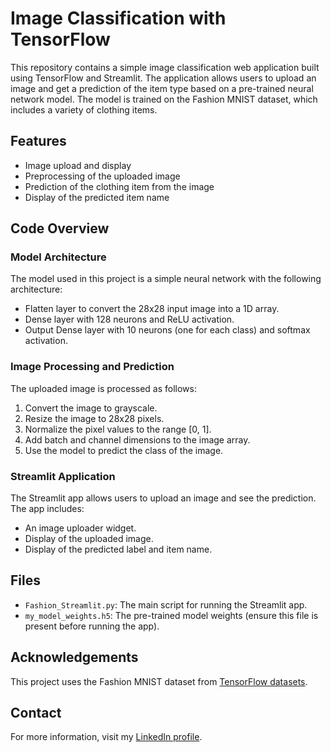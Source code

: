 # Image Classification with TensorFlow

This repository contains a simple image classification web application built using TensorFlow and Streamlit. The application allows users to upload an image and get a prediction of the item type based on a pre-trained neural network model. The model is trained on the Fashion MNIST dataset, which includes a variety of clothing items.

## Features

- Image upload and display
- Preprocessing of the uploaded image
- Prediction of the clothing item from the image
- Display of the predicted item name

## Code Overview

### Model Architecture

The model used in this project is a simple neural network with the following architecture:

- Flatten layer to convert the 28x28 input image into a 1D array.
- Dense layer with 128 neurons and ReLU activation.
- Output Dense layer with 10 neurons (one for each class) and softmax activation.

### Image Processing and Prediction

The uploaded image is processed as follows:

1. Convert the image to grayscale.
2. Resize the image to 28x28 pixels.
3. Normalize the pixel values to the range [0, 1].
4. Add batch and channel dimensions to the image array.
5. Use the model to predict the class of the image.

### Streamlit Application

The Streamlit app allows users to upload an image and see the prediction. The app includes:

- An image uploader widget.
- Display of the uploaded image.
- Display of the predicted label and item name.

## Files

- `Fashion_Streamlit.py`: The main script for running the Streamlit app.
- `my_model_weights.h5`: The pre-trained model weights (ensure this file is present before running the app).

## Acknowledgements

This project uses the Fashion MNIST dataset from [TensorFlow datasets](https://www.tensorflow.org/datasets/catalog/fashion_mnist).

## Contact

For more information, visit my [LinkedIn profile](https://www.linkedin.com/in/dharmendra-behara-230388239/).
